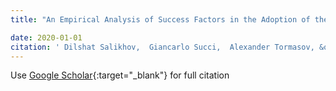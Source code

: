 ```yaml
---
title: "An Empirical Analysis of Success Factors in the Adoption of the Scaled Agile Framework – First Outcomes from an Empirical Study"

date: 2020-01-01
citation: ' Dilshat Salikhov,  Giancarlo Succi,  Alexander Tormasov, &quot;An Empirical Analysis of Success Factors in the Adoption of the Scaled Agile Framework – First Outcomes from an Empirical Study.&quot;, 2020.'
---
```

Use [Google Scholar](https://scholar.google.com/scholar?q=An+Empirical+Analysis+of+Success+Factors+in+the+Adoption+of+the+Scaled+Agile+Framework+–+First+Outcomes+from+an+Empirical+Study){:target="_blank"} for full citation